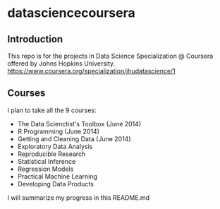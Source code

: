 datasciencecoursera
===================

## Introduction
This repo is for the projects in Data Science Specialization @ Coursera offered by Johns Hopkins University.
https://www.coursera.org/specialization/jhudatascience/1

## Courses
I plan to take all the 9 courses:
* The Data Scienctist's Toolbox (June 2014)
* R Programming (June 2014)
* Getting and Cleaning Data (June 2014)
* Exploratory Data Analysis
* Reproducible Research
* Statistical Inference
* Regression Models
* Practical Machine Learning
* Developing Data Products

I will summarize my progress in this README.md
